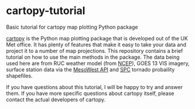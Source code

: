 # cartopy-tutorial
Basic tutorial for cartopy map plotting Python package

[cartopy](http://scitools.org.uk/cartopy) is the Python map plotting package that is developed out of the UK Met office. It has plenty of features that make it easy to take your data and project it to a number of map projections. This repository contains a brief tutorial on how to use the main methods in the package. The data being used here are from RUC weather model (from [NCEP](http://ncep.noaa.gov)), GOES 13 VIS imagery, surface station data via the [MesoWest API](http://synopticlabs.org/api/) and [SPC](http://spc.noaa.gov) tornado probaility shapefiles.

If you have questions about this tutorial, I will be happy to try and answer them. If you have more specific questions about cartopy itself, please contact the actual developers of cartopy.
